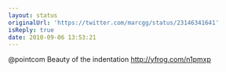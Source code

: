 ```yaml
---
layout: status
originalUrl: 'https://twitter.com/marcgg/status/23146341641'
isReply: true
date: 2010-09-06 13:53:21
---
```


@pointcom Beauty of the indentation  http://yfrog.com/n1pmxp
